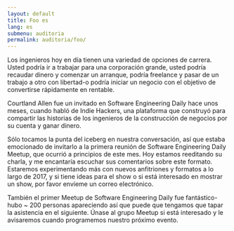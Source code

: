 ```yaml
---
layout: default
title: Foo es
lang: es
submenu: auditoria
permalink: auditoria/foo/
---
```


Los ingenieros hoy en día tienen una variedad de opciones de carrera. Usted podría ir a trabajar para una corporación grande, usted podría recaudar dinero y comenzar un arranque, podría freelance y pasar de un trabajo a otro con libertad-o podría iniciar un negocio con el objetivo de convertirse rápidamente en rentable.

Courtland Allen fue un invitado en Software Engineering Daily hace unos meses, cuando habló de Indie Hackers, una plataforma que construyó para compartir las historias de los ingenieros de la construcción de negocios por su cuenta y ganar dinero.

Sólo tocamos la punta del iceberg en nuestra conversación, así que estaba emocionado de invitarlo a la primera reunión de Software Engineering Daily Meetup, que ocurrió a principios de este mes. Hoy estamos reeditando su charla, y me encantaría escuchar sus comentarios sobre este formato. Estaremos experimentando más con nuevos anfitriones y formatos a lo largo de 2017, y si tiene ideas para el show o si está interesado en mostrar un show, por favor envíeme un correo electrónico.

También el primer Meetup de Software Engineering Daily fue fantástico-hubo ~ 200 personas apareciendo así que puede que tengamos que tapar la asistencia en el siguiente. Únase al grupo Meetup si está interesado y le avisaremos cuando programemos nuestro próximo evento.